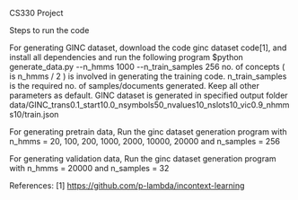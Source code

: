 CS330 Project

Steps to run the code

For generating GINC dataset, download the code ginc dataset code[1], and install all dependencies and run the following program
$python generate_data.py --n_hmms 1000 --n_train_samples 256 
no. of concepts ( is n_hmms / 2 ) is involved in generating the training code.
n_train_samples is the required no. of samples/documents generated.
Keep all other parameters as default.
GINC dataset is generated in specified output folder data/GINC_trans0.1_start10.0_nsymbols50_nvalues10_nslots10_vic0.9_nhmms10/train.json

For generating pretrain data,
Run the ginc dataset generation program with n_hmms = 20, 100, 200, 1000, 2000, 10000, 20000 and n_samples = 256

For generating validation data,
Run the ginc dataset generation program with n_hmms = 20000 and n_samples = 32





References:
[1] https://github.com/p-lambda/incontext-learning


